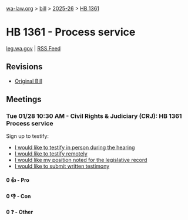 [wa-law.org](/) > [bill](/bill/) > [2025-26](/bill/2025-26/) > [HB 1361](/bill/2025-26/hb/1361/)

# HB 1361 - Process service
[leg.wa.gov](https://app.leg.wa.gov/billsummary?BillNumber=1361&Year=2025&Initiative=false) | [RSS Feed](./rss.xml)

## Revisions
* [Original Bill](1/)

## Meetings
### Tue 01/28 10:30 AM - Civil Rights & Judiciary (CRJ): HB 1361 Process service
Sign up to testify:
* [I would like to testify in person during the hearing](https://app.leg.wa.gov/csi/Testifier/Add?chamber=House&mId=32614&aId=162230&caId=25075&tId=1)
* [I would like to testify remotely](https://app.leg.wa.gov/csi/Testifier/Add?chamber=House&mId=32614&aId=162230&caId=25075&tId=2)
* [I would like my position noted for the legislative record](https://app.leg.wa.gov/csi/Testifier/Add?chamber=House&mId=32614&aId=162230&caId=25075&tId=3)
* [I would like to submit written testimony](https://app.leg.wa.gov/csi/Testifier/Add?chamber=House&mId=32614&aId=162230&caId=25075&tId=4)

#### 0 👍 - Pro

#### 0 👎 - Con

#### 0 ❓ - Other
